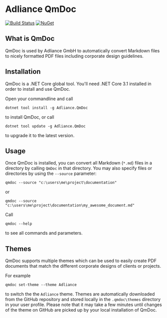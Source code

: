 # Adliance QmDoc

[![Build Status](https://dev.azure.com/adliance/QmDoc/_apis/build/status/QmDoc?branchName=master)](https://dev.azure.com/adliance/QmDoc/_build/latest?definitionId=91&branchName=master)
[![NuGet](https://img.shields.io/nuget/v/Adliance.QmDoc.svg)](https://www.nuget.org/packages/Adliance.QmDoc/)

## What is QmDoc
QmDoc is used by Adliance GmbH to automatically convert Markdown files to nicely formatted PDF files including corporate design guidelines.

## Installation
QmDoc is a .NET Core global tool. You'll need .NET Core 3.1 installed in order to install and use QmDoc. 

Open your commandline and call

    dotnet tool install -g Adliance.QmDoc

to install QmDoc, or call

    dotnet tool update -g Adliance.QmDoc

to upgrade it to the latest version.

## Usage
Once QmDoc is installed, you can convert all Markdown (`*.md`) files in a directory by calling `QmDoc` in that directory. You may also specify files or directories by using the `--source` parameter:

    qmdoc --source "c:\users\me\project\documentation"

or

    qmdoc --source "c:\users\me\project\documentation\my_awesome_document.md"

Call

    qmdoc --help 
    
to see all commands and parameters.

## Themes
QmDoc supports multiple themes which can be used to easily create PDF documents that match the different corporate designs of clients or projects.

For example

    qmdoc set-theme --theme Adliance
    
to switch the the `Adliance` theme. Themes are automatically downloaded from the GitHub repository and stored locally in the `.qmdoc\themes` directory in your user profile. Please note that it may take a few minutes until changes of the theme on GitHub are picked up by your local installation of QmDoc.

